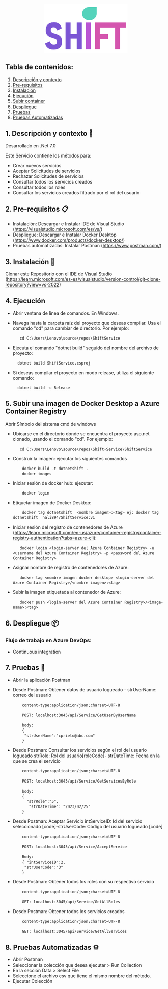 <p align="center"><img src="https://github.com/nali894/Shift-Service/blob/master/ShiftService/Img/Shift.PNG"/></p> 

## Tabla de contenidos:


1. [Descripción y contexto](https://github.com/nali894/Shift-Service/blob/master/ShiftService/README.md#1-descripci%C3%B3n-y-contexto-)
2. [Pre-requisitos](https://github.com/nali894/Shift-Service/blob/master/ShiftService/README.md#2-pre-requisitos-)
3. [Instalación](https://github.com/nali894/Shift-Service/blob/master/ShiftService/README.md#3-instalaci%C3%B3n-)
4. [Ejecución](https://github.com/nali894/Shift-Service/blob/master/ShiftService/README.md#4-ejecuci%C3%B3n)
5. [Subir container](https://github.com/nali894/Shift-Service/blob/master/ShiftService/README.md#5-subir-una-imagen-de-docker-desktop-a-azure-container-registry)
6. [Despliegue](https://github.com/nali894/Shift-Service/blob/master/ShiftService/README.md#6-despliegue-)
7. [Pruebas](https://github.com/nali894/Shift-Service/blob/master/ShiftService/README.md#7-pruebas-)
8. [Pruebas Automatizadas](https://github.com/nali894/Shift-Service/blob/master/ShiftService/README.md#8-pruebas-desde-un-archivo-csv-%EF%B8%8F)



## 1. Descripción y contexto 📄

Desarrollado en .Net 7.0

Este Servicio contiene los métodos para:

- Crear nuevos servicios
- Aceptar Solicitudes de servicios
- Rechazar Solicitudes de servicios
- Consultar todos los servicios creados
- Consultar todos los roles
- Consultar los servicios creados filtrado por el rol del usuario


## 2. Pre-requisitos 📋

- Instalación: Descargar e Instalar IDE de Visual Studio (https://visualstudio.microsoft.com/es/vs/)
- Despliegue: Descargar e Instalar Docker Desktop (https://www.docker.com/products/docker-desktop/)
- Pruebas automatizadas: Instalar Postman (https://www.postman.com/)

## 3. Instalación 🔧

Clonar este Repositorio con el IDE de Visual Studio (https://learn.microsoft.com/es-es/visualstudio/version-control/git-clone-repository?view=vs-2022)

## 4. Ejecución

* Abrir ventana de línea de comandos. En Windows.
* Navega hasta la carpeta raíz del proyecto que deseas compilar. Usa el comando "cd" para cambiar de directorio. Por ejemplo:

         cd C:\Users\Lenovo\source\repos\ShiftService
         
* Ejecuta el comando "dotnet build" seguido del nombre del archivo de proyecto:

        dotnet build ShiftService.csproj
        
* Si deseas compilar el proyecto en modo release, utiliza el siguiente comando:

        dotnet build -c Release

## 5. Subir una imagen de Docker Desktop a Azure Container Registry

Abrir Símbolo del sistema cmd de windows
* Ubicarse en el directorio donde se encuentra el proyecto asp.net clonado, usando el comando "cd". Por ejemplo:

         cd C:\Users\Lenovo\source\repos\Shift-Service\ShiftService
         
* Construir la imagen: ejecutar los siguientes comandos

          docker build -t dotnetshift .
          docker images
                
* Iniciar sesión de docker hub: ejecutar:

          docker login
          
* Etiquetar imagen de Docker Desktop:

          docker tag dotnetshift  <nombre imagen>:<tag> ej: docker tag dotnetshift  nali894/ShiftService:v1

* Iniciar sesión del registro de contenedores de Azure (https://learn.microsoft.com/en-us/azure/container-registry/container-registry-authentication?tabs=azure-cli):

         docker login <login-server del Azure Container Registry> -u <username del Azure Container Registry> -p <password del Azure Container Registry>

* Asignar nombre de registro de contenedores de Azure:

         docker tag <nombre imagen docker desktop> <login-server del Azure Container Registry>/<nombre imagen>:<tag>

* Subir la imagen etiquetada al contenedor de Azure:

         docker push <login-server del Azure Container Registry>/<image-name>:<tag>


## 6. Despliegue 📦

### Flujo de trabajo en Azure DevOps:
* Continuous integration

         



## 7. Pruebas 🔩

* Abrir la aplicación Postman
* Desde Postman: Obtener datos de usuario logueado - strUserName: correo del usuario

          content-type:application/json;charset=UTF-8

          POST: localhost:3045/api/Service/GetUserByUserName

          body:
          { 
           "strUserName":"cprieto@abc.com"
          }

* Desde Postman: Consultar los servicios según el rol del usuario logueado strRole: Rol del usuario[roleCode]- strDateTime: Fecha en la que se crea el servicio

          content-type:application/json;charset=UTF-8

          POST: localhost:3045/api/Service/GetServicesByRole

          body:
          {
            "strRole":"5",
             "strDateTime": "2023/02/25"
          }

* Desde Postman: Aceptar Servicio intServiceID: Id del servicio seleccionado [code]-strUserCode: Código del usuario logueado [code]

          content-type:application/json;charset=UTF-8

          POST: localhost:3045/api/Service/AcceptService

          Body:
          { "intServiceID":2,
           "strUserCode":"3"
          }

* Desde Postman: Obtener todos los roles con su respectivo servicio


          content-type:application/json;charset=UTF-8

          GET: localhost:3045/api/Service/GetAllRoles

* Desde Postman: Obtener todos los servicios creados

          content-type:application/json;charset=UTF-8
          
          GET: localhost:3045/api/Service/GetAllServices
          
## 8. Pruebas Automatizadas ⚙️

* Abrir Postman
* Seleccionar la colección que desea ejecutar > Run Collection
* En la sección Data > Select File
* Seleccione el archivo csv que tiene el mismo nombre del método.
* Ejecutar Colección
